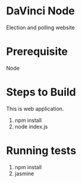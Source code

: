 DaVinci Node
=======
Election and polling website

Prerequisite
============
Node

Steps to Build
===============
This is web application.

1. npm install
2. node index.js

Running tests
=============
1. npm install
2. jasmine
